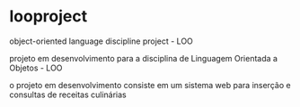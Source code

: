 # looproject
object-oriented language discipline project - LOO

projeto em desenvolvimento para a disciplina de Linguagem Orientada a Objetos - LOO


o projeto em desenvolvimento consiste em um sistema web para inserção e consultas de receitas culinárias
